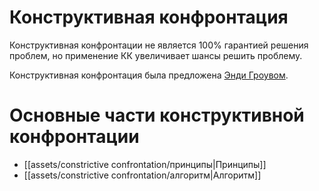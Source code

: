 # Конструктивная конфронтация

Конструктивная конфронтации не является 100% гарантией решения проблем, но применение КК увеличивает шансы решить проблему.

Конструктивная конфронтация была предложена [Энди Гроувом](https://ru.wikipedia.org/wiki/%D0%93%D1%80%D0%BE%D1%83%D0%B2,_%D0%AD%D0%BD%D0%B4%D1%80%D1%8E).

# Основные части конструктивной конфронтации

- [[assets/constrictive confrontation/принципы|Принципы]]
- [[assets/constrictive confrontation/алгоритм|Алгоритм]]
